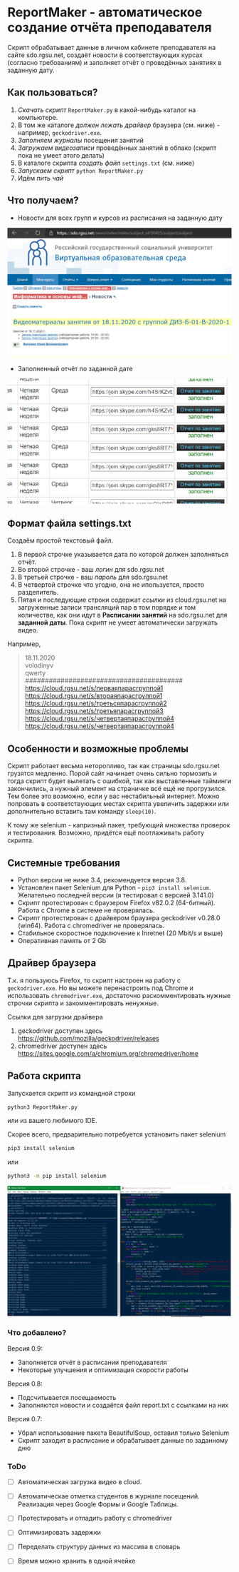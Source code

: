 # ReportMaker - автоматическое создание отчёта преподавателя
Скрипт обрабатывает данные в личном кабинете преподавателя на сайте sdo.rgsu.net, создаёт новости в соответствующих курсах (согласно требованиям) и заполняет отчёт о проведённых занятиях в заданную дату.

## Как пользоваться?
1. *Скачать скрипт* `ReportMaker.py` в какой-нибудь каталог на компьютере.
2. В том же каталоге *должен лежать драйвер* браузера (см. ниже) - например, `geckodriver.exe`.
3. *Заполняем журналы* посещения занятий
4. *Загружаем видеозаписи* проведённых занятий в облако (скрипт пока не умеет этого делать)
5. В каталоге скрипта *создать файл* `settings.txt` (см. ниже)
6. *Запускаем скрипт* `python ReportMaker.py`
7. Идём *пить чай*

## Что получаем?
* Новости для всех групп и курсов из расписания на заданную дату

![News](/pics/screenshot1.png)

* Заполненный отчёт по заданной дате

![Report](/pics/screenshot3.png)

## Формат файла settings.txt
Создаём простой текстовый файл. 
1. В первой строчке указывается дата по которой должен заполняться отчёт.
2. Во второй строчке - ваш *логин* для sdo.rgsu.net
3. В третьей строчке - ваш *пароль* для sdo.rgsu.net
4. В четвертой строчке что угодно, она не ипользуется, просто разделитель.
5. Пятая и последующие строки содержат *ссылки* из cloud.rgsu.net на загруженные записи трансляций пар в том порядке и том количестве, 
как они идут в **Расписании занятий** на sdo.rgsu.net для **заданной даты**.
Пока скрипт не умеет автоматически загружать видео.

Например,
> 18.11.2020<br />
> volodinyv<br />
> qwerty<br />
> ########################################<br />
> https://cloud.rgsu.net/s/перваяпарасгруппой1<br />
> https://cloud.rgsu.net/s/втораяпарасгруппой1<br />
> https://cloud.rgsu.net/s/третьсяпарасгруппой2<br />
> https://cloud.rgsu.net/s/третьяпарасгруппой3<br />
> https://cloud.rgsu.net/s/четвертаяпарасгруппой4<br />
> https://cloud.rgsu.net/s/четвертаяпарасгруппой4<br />

## Особенности и возможные проблемы
Скрипт работает весьма неторопливо, так как страницы sdo.rgsu.net грузятся медленно. 
Порой сайт начинает очень сильно тормозить и тогда скрипт будет вылетать с ошибкой, так как выставленные тайминги закончились, а нужный элемент на страничке всё ещё не прогрузился. 
Тем более это возможно, если у вас нестабильный интернет. 
Можно попровать в соответствующих местах скрипта увеличить задержки или дополнительно вставить там команду `sleep(10)`.

К тому же selenium - капризный пакет, требующий множества проверок и тестирования. Возможно, придётся ещё поотлаживать работу скрипта.

## Системные требования
* Python версии не ниже 3.4, рекомендуется версия 3.8.
* Установлен пакет Selenium для Python - `pip3 install selenium`. Желательно последней версии (я тестировал с версией 3.141.0)
* Скрипт протестирован с браузером Firefox v82.0.2 (64-битный). Работа с Chrome в системе не проверялась.
* Скрипт протестирован с драйвером браузера geckodriver v0.28.0 (win64). Работа с chromedriver не проверялась.
* Стабильное скоростное подключение к Inretnet (20 Mbit/s и выше)
* Оперативная память от 2 Gb

## Драйвер браузера
 Т.к. я пользуюсь Firefox, то скрипт настроен на работу с `geckodriver.exe`. 
 Но вы можете перенастроить под Chrome и использовать `chromedriver.exe`, достаточно раскомментировать нужные строчки скрипта и закомментировать ненужные.
 
Ссылки для загрузки драйвера
1. geckodriver доступен здесь https://github.com/mozilla/geckodriver/releases
2. chromedriver доступен здесь https://sites.google.com/a/chromium.org/chromedriver/home

## Работа скрипта
Запускается скрипт из командной строки 
```bash
python3 ReportMaker.py
```
или из вашего любимого IDE. 

Скорее всего, предварительно потребуется установить пакет selenium 
```bash
pip3 install selenium
```
или 
```bash
python3 -m pip install selenium
```

![Script is working](/pics/screenshot2.png)

### Что добавлено?
Версия 0.9:
* Заполняется отчёт в расписании преподавателя
* Некоторые улучшения и оптимизация скорости работы

Версия 0.8:
* Подсчитывается посещаемость
* Заполняются новости и создаётся файл report.txt с ссылками на них

Версия 0.7:
* Убрал использование пакета BeautifulSoup, оставил только Selenium
* Скрипт заходит в расписание и обрабатывает данные по заданному дню 

### ToDo
- [ ] Автоматическая загрузка видео в cloud.
- [ ] Автоматическае отметка студентов в журнале посещений. Реализация через Google Формы и Google Таблицы.
- [ ] Протестировать и отладить работу с chromedriver
- [ ] Оптимизировать задержки
- [ ] Переделать структуру данных из массива в словарь
- [ ] Время можно хранить в одной ячейке
 
